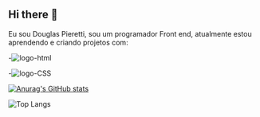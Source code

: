 ## Hi there 👋
Eu sou Douglas Pieretti, sou um programador Front end, atualmente estou aprendendo e criando projetos com:

-<img src="https://img.shields.io/badge/HTML-239120?style=for-the-badge&logo=html5&logoColor=white" alt="logo-html" />

-<img src="https://img.shields.io/badge/CSS-239120?&style=for-the-badge&logo=css3&logoColor=white" alt="logo-CSS" />

[![Anurag's GitHub stats](https://github-readme-stats.vercel.app/api?username=DouglasPieretti)](https://github.com/anuraghazra/github-readme-stats)

![Top Langs](https://github-readme-stats.vercel.app/api/top-langs/?username=DouglasPieretti&langs_count=8)
